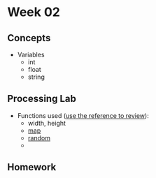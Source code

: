 # Week 02

## Concepts

+ Variables
	+ int
	+ float
	+ string

## Processing Lab

+ Functions used ([use the reference to review](https://processing.org/reference/)):
	+ width, height
	+ [map](https://processing.org/reference/map_.html)
	+ [random](https://processing.org/reference/random_.html)
	+ 

## Homework